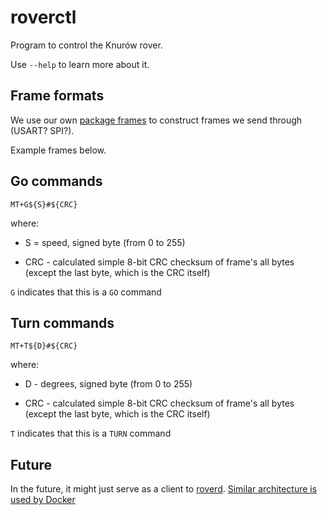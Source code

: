 # roverctl

Program to control the Knurów rover.

Use `--help` to learn more about it.

## Frame formats

We use our own [package frames](https://github.com/knei-knurow/frames) to construct frames we send through <interface> (USART? SPI?).

Example frames below.

## Go commands

`MT+G${S}#${CRC}`

where:

- S = speed, signed byte (from 0 to 255)

- CRC - calculated simple 8-bit CRC checksum of frame's all bytes (except the last byte, which is the CRC itself)

`G` indicates that this is a `GO` command

## Turn commands

`MT+T${D}#${CRC}`

where:

- D - degrees, signed byte (from 0 to 255)

- CRC - calculated simple 8-bit CRC checksum of frame's all bytes (except the last byte, which is the CRC itself)

`T` indicates that this is a `TURN` command

## Future

In the future, it might just serve as a client to [roverd](https://github.com/knei-knurow/roverd).
[Similar architecture is used by Docker](https://docs.docker.com/get-started/overview/#docker-architecture)
